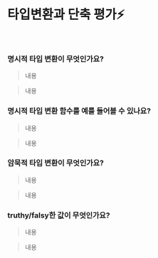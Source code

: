 # 타입변환과 단축 평가⚡️

<br/>

### 명시적 타입 변환이 무엇인가요?

> 내용

> 내용

### 명시적 타입 변환 함수를 예를 들어볼 수 있나요?

> 내용

> 내용

### 암묵적 타입 변환이 무엇인가요?

> 내용

> 내용

### truthy/falsy한 값이 무엇인가요?

> 내용

> 내용
